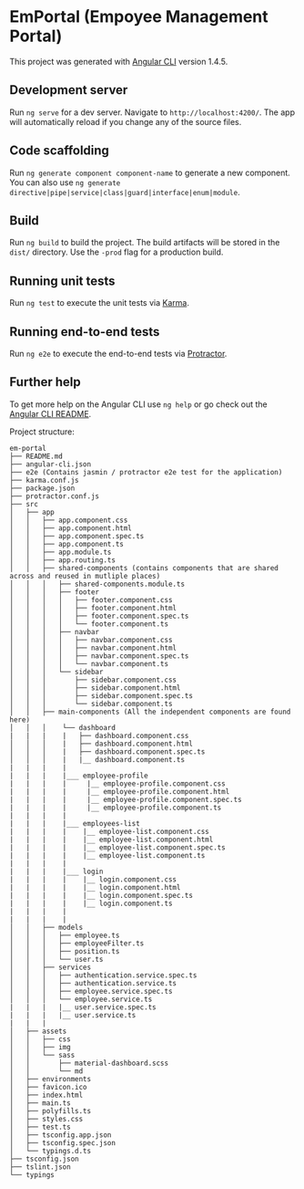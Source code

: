 # EmPortal (Empoyee Management Portal)



This project was generated with [Angular CLI](https://github.com/angular/angular-cli) version 1.4.5.

## Development server

Run `ng serve` for a dev server. Navigate to `http://localhost:4200/`. The app will automatically reload if you change any of the source files.

## Code scaffolding

Run `ng generate component component-name` to generate a new component. You can also use `ng generate directive|pipe|service|class|guard|interface|enum|module`.

## Build

Run `ng build` to build the project. The build artifacts will be stored in the `dist/` directory. Use the `-prod` flag for a production build.

## Running unit tests

Run `ng test` to execute the unit tests via [Karma](https://karma-runner.github.io).

## Running end-to-end tests

Run `ng e2e` to execute the end-to-end tests via [Protractor](http://www.protractortest.org/).

## Further help

To get more help on the Angular CLI use `ng help` or go check out the [Angular CLI README](https://github.com/angular/angular-cli/blob/master/README.md).


Project structure:

```
em-portal
├── README.md
├── angular-cli.json 
├── e2e (Contains jasmin / protractor e2e test for the application)
├── karma.conf.js
├── package.json
├── protractor.conf.js
├── src
│   ├── app
│   │   ├── app.component.css
│   │   ├── app.component.html
│   │   ├── app.component.spec.ts
│   │   ├── app.component.ts
│   │   ├── app.module.ts
│   │   ├── app.routing.ts
│   │   ├── shared-components (contains components that are shared across and reused in mutliple places)
│   │   │   ├── shared-components.module.ts
│   │   │   ├── footer
│   │   │   │   ├── footer.component.css
│   │   │   │   ├── footer.component.html
│   │   │   │   ├── footer.component.spec.ts
│   │   │   │   └── footer.component.ts
│   │   │   ├── navbar
│   │   │   │   ├── navbar.component.css
│   │   │   │   ├── navbar.component.html
│   │   │   │   ├── navbar.component.spec.ts
│   │   │   │   └── navbar.component.ts
│   │   │   └── sidebar
│   │   │       ├── sidebar.component.css
│   │   │       ├── sidebar.component.html
│   │   │       ├── sidebar.component.spec.ts
│   │   │       └── sidebar.component.ts
│   │   ├── main-components (All the independent components are found here)
│   │   │    └── dashboard  
|   |   |    |   ├── dashboard.component.css
│   │   │    |   ├── dashboard.component.html
│   │   │    |   ├── dashboard.component.spec.ts
│   │   │    |   |__ dashboard.component.ts
|   |   |    |   
|   |   |    |___ employee-profile
|   |   |    |     |__ employee-profile.component.css 
|   |   |    |     |__ employee-profile.component.html
|   |   |    |     |__ employee-profile.component.spec.ts
|   |   |    |     |__ employee-profile.component.ts
|   |   |    |
|   |   |    |___ employees-list
|   |   |    |    |__ employee-list.component.css
|   |   |    |    |__ employee-list.component.html
|   |   |    |    |__ employee-list.component.spec.ts
|   |   |    |    |__ employee-list.component.ts
|   |   |    |    
|   |   |    |___ login
|   |   |    |    |__ login.component.css
|   |   |    |    |__ login.component.html
|   |   |    |    |__ login.component.spec.ts
|   |   |    |    |__ login.component.ts
|   |   |    |    
|   |   |    |
│   │   ├── models
│   │   │   ├── employee.ts
│   │   │   ├── employeeFilter.ts
│   │   │   ├── position.ts
│   │   │   └── user.ts
│   │   ├── services
│   │   │   ├── authentication.service.spec.ts
│   │   │   ├── authentication.service.ts
│   │   │   ├── employee.service.spec.ts
│   │   │   └── employee.service.ts
|   |   |   |__ user.service.spec.ts
|   |   |   |__ user.service.ts
|   |   |
│   ├── assets
│   │   ├── css
│   │   ├── img
│   │   └── sass
│   │       ├── material-dashboard.scss
│   │       └── md
│   ├── environments
│   ├── favicon.ico
│   ├── index.html
│   ├── main.ts
│   ├── polyfills.ts
│   ├── styles.css
│   ├── test.ts
│   ├── tsconfig.app.json
│   ├── tsconfig.spec.json
│   └── typings.d.ts
├── tsconfig.json
├── tslint.json
└── typings

```
